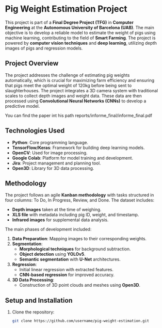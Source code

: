 # Pig Weight Estimation Project

This project is part of a **Final Degree Project (TFG)** in **Computer Engineering** at the **Autonomous University of Barcelona (UAB)**. The main objective is to develop a reliable model to estimate the weight of pigs using machine learning, contributing to the field of **Smart Farming**. The project is powered by **computer vision techniques** and **deep learning**, utilizing depth images of pigs and regression models.

## Project Overview
The project addresses the challenge of estimating pig weights automatically, which is crucial for maximizing farm efficiency and ensuring that pigs meet the optimal weight of 120kg before being sent to slaughterhouses. The project integrates a 3D camera system with traditional scales to collect depth images and weight data. These data are then processed using **Convolutional Neural Networks (CNNs)** to develop a predictive model.

You can find the paper int his path reports/informe_final/informe_final.pdf

## Technologies Used
- **Python**: Core programming language.
- **TensorFlow/Keras**: Framework for building deep learning models.
- **OpenCV**: Used for image processing.
- **Google Colab**: Platform for model training and development.
- **Jira**: Project management and planning tool.
- **Open3D**: Library for 3D data processing.

## Methodology
The project follows an agile **Kanban methodology** with tasks structured in four columns: To Do, In Progress, Review, and Done. The dataset includes:
- **Depth images** taken at the time of weighing.
- **XLS file** with metadata including pig ID, weight, and timestamp.
- **Infrared images** for supplemental data analysis.

The main phases of development included:
1. **Data Preparation**: Mapping images to their corresponding weights.
2. **Segmentation**:
   - **Morphological techniques** for background subtraction.
   - **Object detection** using **YOLOv5**.
   - **Semantic segmentation** with **U-Net** architectures.
3. **Regression**:
   - Initial linear regression with extracted features.
   - **CNN-based regression** for improved accuracy.
4. **3D Data Processing**:
   - Construction of 3D point clouds and meshes using **Open3D**.

## Setup and Installation
1. Clone the repository:
   ```bash
   git clone https://github.com/username/pig-weight-estimation.git
